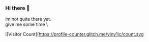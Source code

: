 ### Hi there 👋
im not quite there yet. \
give me some time \

<!--### Spotify Playing 🎧-->

<!--[<img src="https://viny1ic.vercel.app/api/spotify-playing" alt="Spotify Now Playing" width="350" />](https://open.spotify.com/user/31cizhe2ugmhnubuyuvdkk4wqtwi)
-->
![Visitor Count](https://profile-counter.glitch.me/viny1ic/count.svg
